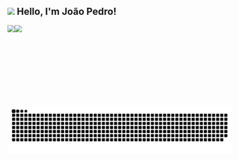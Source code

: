 ## <img src="https://raw.githubusercontent.com/alexnaiman/alexnaiman/master/resources/welcomeglitch.gif" width="50px" /> Hello, I'm João Pedro!

<div>
  <a href="https://github.com/jpedroreiss">
  <img align="left" height="180em" src="https://github-readme-stats.vercel.app/api?username=jpedroreiss&show_icons=true&theme=tokyonight&include_all_commits=true&count_private=true"/>
  <img float="right" height="180em" src="https://github-readme-stats.vercel.app/api/top-langs/?username=jpedroreiss&&layout=compact&hide=shell&theme=tokyonight"/>
</div>

<img src="https://raw.githubusercontent.com/Platane/snk/output/github-contribution-grid-snake.svg"/>


